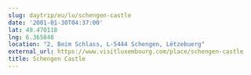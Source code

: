 ```yaml
---
slug: daytrip/eu/lu/schengen-castle
date: '2001-01-30T04:37:00'
lat: 49.470118
lng: 6.365848
location: "2, Beim Schlass, L-5444 Schengen, Lëtzebuerg"
external_url: https://www.visitluxembourg.com/place/schengen-castle
title: Schengen Castle
---
```



